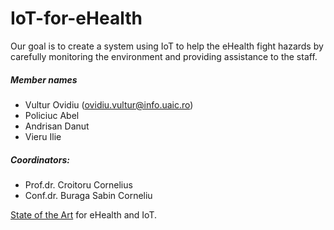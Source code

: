 # IoT-for-eHealth

Our goal is to create a system using IoT to help the eHealth fight hazards by carefully monitoring the environment and providing assistance to the staff.

##### Member names
  - Vultur Ovidiu  (ovidiu.vultur@info.uaic.ro)
  - Policiuc Abel
  - Andrisan Danut
  - Vieru Ilie

##### Coordinators:
 - Prof.dr. Croitoru Cornelius
 - Conf.dr. Buraga Sabin Corneliu


[State of the Art][sota] for eHealth and IoT.


[sota]:<https://docs.google.com/document/d/1nogKd1SHVMvFd-13KdJ_I80pYR5lkOcCCXmlgSLPpRY/>

